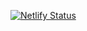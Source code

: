 [![Netlify Status](https://api.netlify.com/api/v1/badges/9178eb8b-aac0-499e-b83d-36c52f52542d/deploy-status)](https://app.netlify.com/sites/hejfranek/deploys)
